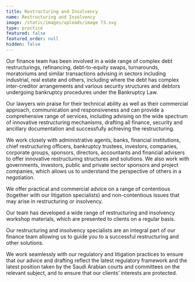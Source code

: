 ```yaml
---
title: Restructuring and Insolvency
name: Restructuring and Insolvency
image: /static/images/uploads/image 73.svg
type: practice
featured: false
featured_order: null
hidden: false
---
```

Our finance team has been involved in a wide range of complex debt restructurings, refinancing, debt-to-equity swaps, turnarounds, moratoriums and similar transactions advising in sectors including industrial, real estate and others, including where the debt has complex inter-creditor arrangements and various security structures and debtors undergoing bankruptcy procedures under the Bankruptcy Law.

Our lawyers win praise for their technical ability as well as their commercial approach, communication and responsiveness and can provide a comprehensive range of services, including advising on the wide spectrum of innovative restructuring mechanisms, drafting all finance, security and ancillary documentation and successfully achieving the restructuring.

We work closely with administrative agents, banks, financial institutions, chief restructuring officers, bankruptcy trustees, investors, companies, corporate groups, sponsors, directors, accountants and financial advisers to offer innovative restructuring structures and solutions. We also work with governments, investors, public and private sector sponsors and project companies, which allows us to understand the perspective of others in a negotiation.

We offer practical and commercial advice on a range of contentious (together with our litigation specialists) and non-contentious issues that may arise in restructuring or insolvency.

Our team has developed a wide range of restructuring and insolvency workshop materials, which are presented to clients on a regular basis.

Our restructuring and insolvency specialists are an integral part of our finance team allowing us to guide you to a successful restructuring and other solutions. 

We work seamlessly with our regulatory and litigation practices to ensure that our advice and drafting reflect the latest regulatory framework and the latest position taken by the Saudi Arabian courts and committees on the relevant subject, and to ensure that our clients’ interests are protected.
